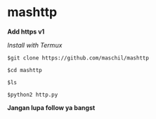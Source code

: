 # mashttp
**Add https v1**

*Install with Termux*


```$git clone https://github.com/maschil/mashttp```

```$cd mashttp```

```$ls```

```$python2 http.py```


**Jangan lupa follow ya bangst**
